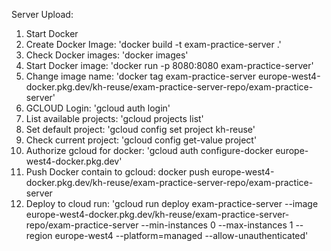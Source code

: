 Server Upload:

1. Start Docker
2. Create Docker Image: 'docker build -t exam-practice-server .'
3. Check Docker images: 'docker images'
4. Start Docker image: 'docker run -p 8080:8080 exam-practice-server'
5. Change image name: 'docker tag exam-practice-server europe-west4-docker.pkg.dev/kh-reuse/exam-practice-server-repo/exam-practice-server'
6. GCLOUD Login: 'gcloud auth login'
7. List available projects: 'gcloud projects list'
8. Set default project: 'gcloud config set project kh-reuse'
9. Check current project: 'gcloud config get-value project'
9. Authorize gcloud for docker: 'gcloud auth configure-docker europe-west4-docker.pkg.dev'
10. Push Docker contain to gcloud: docker push europe-west4-docker.pkg.dev/kh-reuse/exam-practice-server-repo/exam-practice-server
11. Deploy to cloud run: 'gcloud run deploy exam-practice-server --image europe-west4-docker.pkg.dev/kh-reuse/exam-practice-server-repo/exam-practice-server --min-instances 0 --max-instances 1 --region europe-west4 --platform=managed --allow-unauthenticated'
